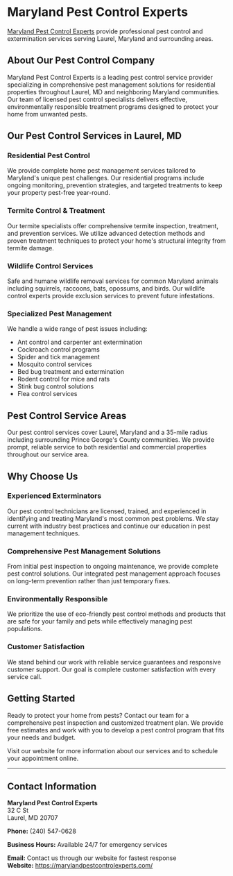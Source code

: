 # Maryland Pest Control Experts

[Maryland Pest Control Experts](https://marylandpestcontrolexperts.com/) provide professional pest control and extermination services serving Laurel, Maryland and surrounding areas.

## About Our Pest Control Company

Maryland Pest Control Experts is a leading pest control service provider specializing in comprehensive pest management solutions for residential properties throughout Laurel, MD and neighboring Maryland communities. Our team of licensed pest control specialists delivers effective, environmentally responsible treatment programs designed to protect your home from unwanted pests.

## Our Pest Control Services in Laurel, MD

### Residential Pest Control
We provide complete home pest management services tailored to Maryland's unique pest challenges. Our residential programs include ongoing monitoring, prevention strategies, and targeted treatments to keep your property pest-free year-round.

### Termite Control & Treatment
Our termite specialists offer comprehensive termite inspection, treatment, and prevention services. We utilize advanced detection methods and proven treatment techniques to protect your home's structural integrity from termite damage.

### Wildlife Control Services
Safe and humane wildlife removal services for common Maryland animals including squirrels, raccoons, bats, opossums, and birds. Our wildlife control experts provide exclusion services to prevent future infestations.

### Specialized Pest Management
We handle a wide range of pest issues including:
- Ant control and carpenter ant extermination
- Cockroach control programs
- Spider and tick management
- Mosquito control services
- Bed bug treatment and extermination
- Rodent control for mice and rats
- Stink bug control solutions
- Flea control services

## Pest Control Service Areas

Our pest control services cover Laurel, Maryland and a 35-mile radius including surrounding Prince George's County communities. We provide prompt, reliable service to both residential and commercial properties throughout our service area.

## Why Choose Us

### Experienced Exterminators
Our pest control technicians are licensed, trained, and experienced in identifying and treating Maryland's most common pest problems. We stay current with industry best practices and continue our education in pest management techniques.

### Comprehensive Pest Management Solutions
From initial pest inspection to ongoing maintenance, we provide complete pest control solutions. Our integrated pest management approach focuses on long-term prevention rather than just temporary fixes.

### Environmentally Responsible
We prioritize the use of eco-friendly pest control methods and products that are safe for your family and pets while effectively managing pest populations.

### Customer Satisfaction
We stand behind our work with reliable service guarantees and responsive customer support. Our goal is complete customer satisfaction with every service call.

## Getting Started

Ready to protect your home from pests? Contact our team for a comprehensive pest inspection and customized treatment plan. We provide free estimates and work with you to develop a pest control program that fits your needs and budget.

Visit our website for more information about our services and to schedule your appointment online.

---

## Contact Information

**Maryland Pest Control Experts**  
32 C St  
Laurel, MD 20707  

**Phone:** (240) 547-0628  

**Business Hours:** Available 24/7 for emergency services  

**Email:** Contact us through our website for fastest response  
**Website:** https://marylandpestcontrolexperts.com/